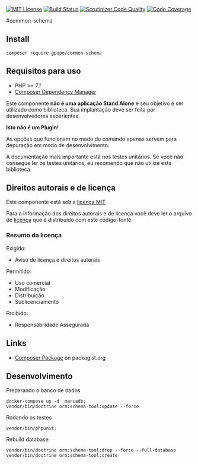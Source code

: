 [![MIT License](https://img.shields.io/badge/license-MIT-brightgreen.svg)](https://github.com/gpupo/common-sdk/blob/master/LICENSE)
[![Build Status](https://secure.travis-ci.org/gpupo/common-schema.png?branch=master)](http://travis-ci.org/gpupo/common-schema)
[![Scrutinizer Code Quality](https://scrutinizer-ci.com/g/gpupo/common-schema/badges/quality-score.png?b=master)](https://scrutinizer-ci.com/g/gpupo/common-schema/?branch=master)
[![Code Coverage](https://scrutinizer-ci.com/g/gpupo/common-schema/badges/coverage.png?b=master)](https://scrutinizer-ci.com/g/gpupo/common-schema/?branch=master)

#common-schema

## Install

    composer require gpupo/common-schema

## Requisitos para uso

* PHP >= *7.1*
* [Composer Dependency Manager](http://getcomposer.org)

Este componente **não é uma aplicação Stand Alone** e seu objetivo é ser utilizado como biblioteca.
Sua implantação deve ser feita por desenvolvedores experientes.

**Isto não é um Plugin!**

As opções que funcionam no modo de comando apenas servem para depuração em modo de
desenvolvimento.

A documentação mais importante está nos testes unitários. Se você não consegue ler os testes unitários, eu recomendo que não utilize esta biblioteca.

<!-- license -->

## Direitos autorais e de licença

Este componente está sob a [licença MIT](https://github.com/gpupo/common-sdk/blob/master/LICENSE)

Para a informação dos direitos autorais e de licença você deve ler o arquivo
de [licença](https://github.com/gpupo/common-sdk/blob/master/LICENSE) que é distribuído com este código-fonte.

### Resumo da licença

Exigido:

- Aviso de licença e direitos autorais

Permitido:

- Uso comercial
- Modificação
- Distribuição
- Sublicenciamento

Proibido:

- Responsabilidade Assegurada

## Links

* [Composer Package](https://packagist.org/packages/gpupo/common-schema/) on packagist.org

## Desenvolvimento

Preparando o banco de dados

    docker-compose up -d  mariadb;
    vendor/bin/doctrine orm:schema-tool:update --force

Rodando os testes

    vendor/bin/phpunit;


Rebuild database

	vendor/bin/doctrine orm:schema-tool:drop --force --full-database
    vendor/bin/doctrine orm:schema-tool:create
